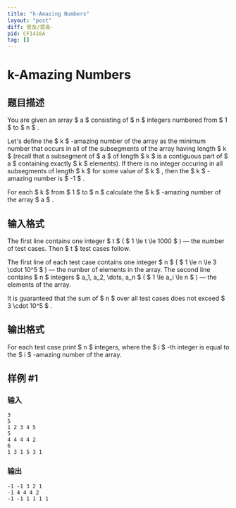 ```yaml
---
title: "k-Amazing Numbers"
layout: "post"
diff: 普及/提高-
pid: CF1416A
tag: []
---
```


# k-Amazing Numbers

## 题目描述

You are given an array $ a $ consisting of $ n $ integers numbered from $ 1 $ to $ n $ .

Let's define the $ k $ -amazing number of the array as the minimum number that occurs in all of the subsegments of the array having length $ k $ (recall that a subsegment of $ a $ of length $ k $ is a contiguous part of $ a $ containing exactly $ k $ elements). If there is no integer occuring in all subsegments of length $ k $ for some value of $ k $ , then the $ k $ -amazing number is $ -1 $ .

For each $ k $ from $ 1 $ to $ n $ calculate the $ k $ -amazing number of the array $ a $ .

## 输入格式

The first line contains one integer $ t $ ( $ 1 \le t \le 1000 $ ) — the number of test cases. Then $ t $ test cases follow.

The first line of each test case contains one integer $ n $ ( $ 1 \le n \le 3 \cdot 10^5 $ ) — the number of elements in the array. The second line contains $ n $ integers $ a_1, a_2, \dots, a_n $ ( $ 1 \le a_i \le n $ ) — the elements of the array.

It is guaranteed that the sum of $ n $ over all test cases does not exceed $ 3 \cdot 10^5 $ .

## 输出格式

For each test case print $ n $ integers, where the $ i $ -th integer is equal to the $ i $ -amazing number of the array.

## 样例 #1

### 输入

```
3
5
1 2 3 4 5
5
4 4 4 4 2
6
1 3 1 5 3 1
```

### 输出

```
-1 -1 3 2 1 
-1 4 4 4 2 
-1 -1 1 1 1 1
```

